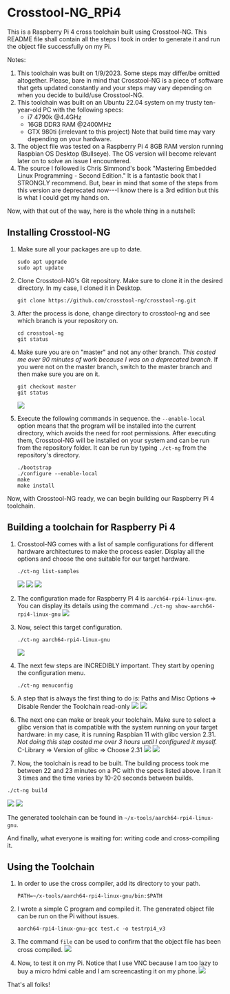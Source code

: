 # Crosstool-NG_RPi4

This is a Raspberry Pi 4 cross toolchain built using Crosstool-NG. This README file shall contain all the steps I took in order to generate it and run the object file successfully on my Pi.

Notes:
  1. This toolchain was built on 1/9/2023. Some steps may differ/be omitted altogether. Please, bare in mind that Crosstool-NG is a piece of software that gets updated constantly and your steps may vary depending on when you decide to build/use Crosstool-NG.
  2. This toolchain was built on an Ubuntu 22.04 system on my trusty ten-year-old PC with the following specs:
       * i7 4790k @4.4GHz
       * 16GB DDR3 RAM @2400MHz
       * GTX 980ti (irrelevant to this project)
     Note that build time may vary depending on your hardware.
  3. The object file was tested on a Raspberry Pi 4 8GB RAM version running Raspbian OS Desktop (Bullseye). The OS version will become relevant later on to solve an issue I encountered.
  4. The source I followed is Chris Simmond's book "Mastering Embedded Linux Programming - Second Edition." It is a fantastic book that I STRONGLY recommend. But, bear in mind that some of the steps from this version are deprecated now---I know there is a 3rd edition but this is what I could get my hands on.

Now, with that out of the way, here is the whole thing in a nutshell:


## Installing Crosstool-NG

1. Make sure all your packages are up to date.
     ```
    sudo apt upgrade
    sudo apt update
    ```

2. Clone Crosstool-NG's Git repository. Make sure to clone it in the desired directory. In my case, I cloned it in Desktop.
   ```
   git clone https://github.com/crosstool-ng/crosstool-ng.git
   ```

4. After the process is done, change directory to crosstool-ng and see which branch is your repository on.
    ```
    cd crosstool-ng
    git status
    ```

5. Make sure you are on "master" and not any other branch. *This costed me over 90 minutes of work because I was on a deprecated branch.* If you were not on the master branch, switch to the master branch and then make sure you are on it.
    ```
    git checkout master
    git status
    ```
    ![](README_Photos/branchismaster.jpeg)

7. Execute the following commands in sequence. the `--enable-local` option means that the program will be installed into the current directory, which avoids the need for root permissions. After executing them, Crosstool-NG will be installed on your system and can be run from the repository folder. It can be run by typing `./ct-ng` from the repository's directory.
    ```
    ./bootstrap
    ./configure --enable-local
    make
    make install
    ```

Now, with Crosstool-NG ready, we can begin building our Raspberry Pi 4 toolchain.


## Building a toolchain for Raspberry Pi 4
   
1. Crosstool-NG comes with a list of sample configurations for different hardware architectures to make the process easier. Display all the options and choose the one suitable for our target hardware.
   ```
   ./ct-ng list-samples
   ```
   ![](README_Photos/listsamples1.jpeg)
   ![](README_Photos/listsamples2.jpeg)
   ![](README_Photos/listsamples3.jpeg)

3. The configuration made for Raspberry Pi 4 is `aarch64-rpi4-linux-gnu`. You can display its details using the command `./ct-ng show-aarch64-rpi4-linux-gnu`
   ![](README_Photos/showrpi4confdetails.jpeg)

4. Now, select this target configuration.
   ```
   ./ct-ng aarch64-rpi4-linux-gnu
   ```
   ![](README_Photos/conf_for_rpi4.jpeg)

5. The next few steps are INCREDIBLY important. They start by opening the configuration menu.
   ```
   ./ct-ng menuconfig
   ```
   
6. A step that is always the first thing to do is:
   Paths and Misc Options => Disable Render the Toolchain read-only
   ![](README_Photos/pathsandmisc.jpeg)
   ![](README_Photos/disablereadonly.jpeg)

8. The next one can make or break your toolchain. Make sure to select a glibc version that is compatible with the system running on your target hardware: in my case, it is running Raspbian 11 with glibc version 2.31. *Not doing this step costed me over 3 hours until I configured it myself.*
   C-Library => Version of glibc => Choose 2.31
   ![](README_Photos/c-lib.jpeg)
   ![](README_Photos/glibcversion.jpeg)

10. Now, the toolchain is read to be built. The building process took me between 22 and 23 minutes on a PC with the specs listed above. I ran it 3 times and the time varies by 10-20 seconds between builds.
   ```
   ./ct-ng build
   ```
   ![](README_Photos/buildtime1.jpeg)
   ![](README_Photos/buildtime2.jpeg)

The generated toolchain can be found in `~/x-tools/aarch64-rpi4-linux-gnu`.



And finally, what everyone is waiting for: writing code and cross-compiling it.

## Using the Toolchain

1. In order to use the cross compiler, add its directory to your path.
   ```
   PATH=~/x-tools/aarch64-rpi4-linux-gnu/bin:$PATH
   ```

2. I wrote a simple C program and compiled it. The generated object file can be run on the Pi without issues.
   ```
   aarch64-rpi4-linux-gnu-gcc test.c -o testrpi4_v3
   ```

3. The command `file` can be used to confirm that the object file has been cross compiled.
   ![](README_Photos/filedetails.jpeg)

4. Now, to test it on my Pi. Notice that I use VNC because I am too lazy to buy a micro hdmi cable and I am screencasting it on my phone.
   ![](README_Photos/compilationonrpi4.jpeg)


That's all folks!











   
